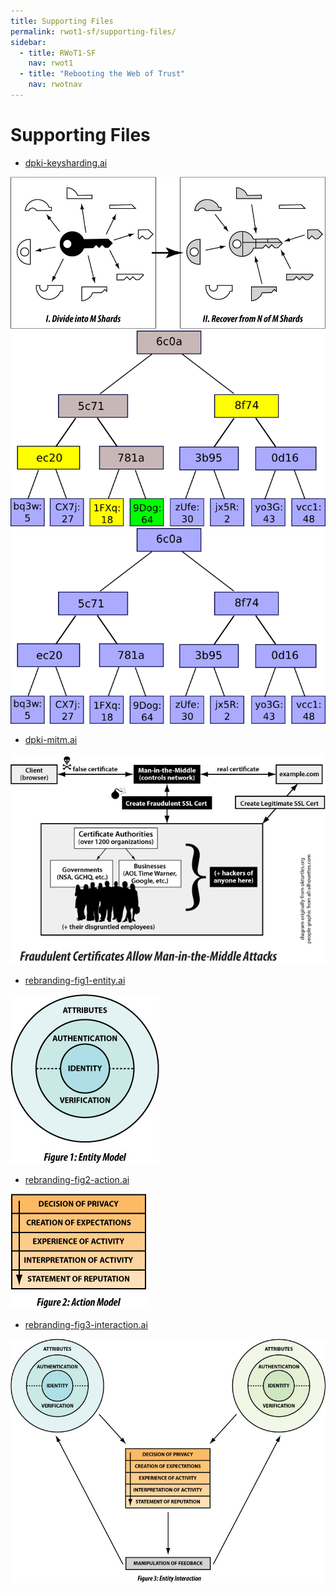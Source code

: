 ```yaml
---
title: Supporting Files
permalink: rwot1-sf/supporting-files/
sidebar:
  - title: RWoT1-SF
    nav: rwot1
  - title: "Rebooting the Web of Trust"
    nav: rwotnav
---
```


# Supporting Files

* [dpki-keysharding.ai](dpki-keysharding.ai)

![](dpki-keysharding.jpg)
![](dpki-merkle-subset.png)
![](dpki-merkle.png)

* [dpki-mitm.ai](dpki-mitm.ai)

![](dpki-mitm.jpg)

* [rebranding-fig1-entity.ai](rebranding-fig1-entity.ai)

![](rebranding-fig1-entity.jpg)

* [rebranding-fig2-action.ai](rebranding-fig2-action.ai)

![](rebranding-fig2-action.jpg)

* [rebranding-fig3-interaction.ai](rebranding-fig3-interaction.ai)

![](rebranding-fig3-interaction.jpg)

  